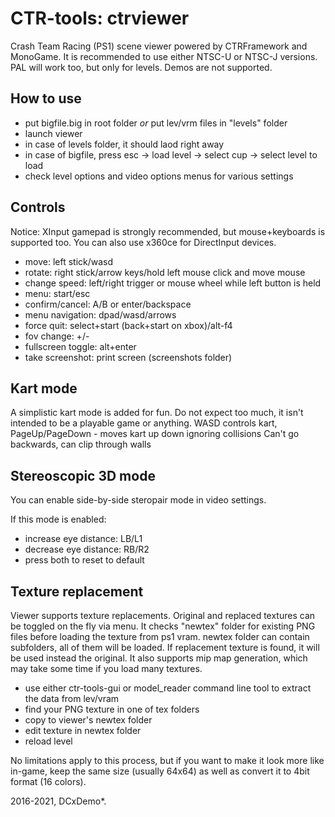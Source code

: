 # CTR-tools: ctrviewer
Crash Team Racing (PS1) scene viewer powered by CTRFramework and MonoGame.
It is recommended to use either NTSC-U or NTSC-J versions. PAL will work too, but only for levels.
Demos are not supported.

## How to use
- put bigfile.big in root folder *or* put lev/vrm files in "levels" folder
- launch viewer
- in case of levels folder, it should laod right away
- in case of bigfile, press esc -> load level -> select cup -> select level to load
- check level options and video options menus for various settings

## Controls
Notice: XInput gamepad is strongly recommended, but mouse+keyboards is supported too.
You can also use x360ce for DirectInput devices.

* move: left stick/wasd
* rotate: right stick/arrow keys/hold left mouse click and move mouse
* change speed: left/right trigger or mouse wheel while left button is held
* menu: start/esc
* confirm/cancel: A/B or enter/backspace
* menu navigation: dpad/wasd/arrows
* force quit: select+start (back+start on xbox)/alt-f4
* fov change: +/-
* fullscreen toggle: alt+enter
* take screenshot: print screen (screenshots folder)

## Kart mode
A simplistic kart mode is added for fun. Do not expect too much, it isn't intended to be a playable game or anything.
WASD controls kart, PageUp/PageDown - moves kart up down ignoring collisions
Can't go backwards, can clip through walls

## Stereoscopic 3D mode
You can enable side-by-side steropair mode in video settings.

If this mode is enabled:
* increase eye distance: LB/L1
* decrease eye distance: RB/R2
* press both to reset to default

## Texture replacement
Viewer supports texture replacements. Original and replaced textures can be toggled on the fly via menu.
It checks "newtex" folder for existing PNG files before loading the texture from ps1 vram. newtex folder can contain subfolders, all of them will be loaded.
If replacement texture is found, it will be used instead the original. It also supports mip map generation, which may take some time if you load many textures.

- use either ctr-tools-gui or model_reader command line tool to extract the data from lev/vram
- find your PNG texture in one of tex folders
- copy to viewer's newtex folder
- edit texture in newtex folder
- reload level

No limitations apply to this process, but if you want to make it look more like in-game, keep the same size (usually 64x64) as well as convert it to 4bit format (16 colors).


2016-2021, DCxDemo*.